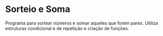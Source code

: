 # Sorteio e Soma
 Programa para sortear números e somar aqueles que forem pares. Utiliza estruturas condicional e de repetição e criação de funções.
